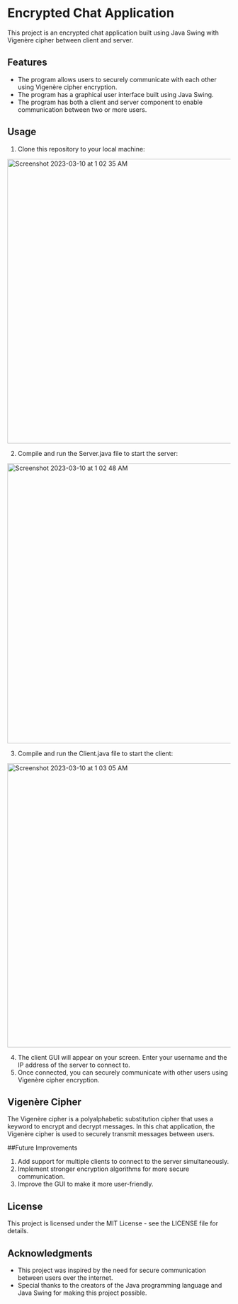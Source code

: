# Encrypted Chat Application

This project is an encrypted chat application built using Java Swing with Vigenère cipher between client and server.

## Features

- The program allows users to securely communicate with each other using Vigenère cipher encryption.
- The program has a graphical user interface built using Java Swing.
- The program has both a client and server component to enable communication between two or more users.

## Usage

1. Clone this repository to your local machine:

<img width="643" alt="Screenshot 2023-03-10 at 1 02 35 AM" src="https://user-images.githubusercontent.com/94341686/224180321-bd042289-5fc0-487a-84d8-1c1cd055a4d3.png">

2. Compile and run the Server.java file to start the server:

<img width="633" alt="Screenshot 2023-03-10 at 1 02 48 AM" src="https://user-images.githubusercontent.com/94341686/224180435-7ecc5c14-8564-4e94-a16a-d4f70a0e723f.png">

3. Compile and run the Client.java file to start the client:

<img width="642" alt="Screenshot 2023-03-10 at 1 03 05 AM" src="https://user-images.githubusercontent.com/94341686/224180502-a7bb028e-3e71-4912-8a50-3503000b1a44.png">

4. The client GUI will appear on your screen. Enter your username and the IP address of the server to connect to.
5. Once connected, you can securely communicate with other users using Vigenère cipher encryption.

## Vigenère Cipher

The Vigenère cipher is a polyalphabetic substitution cipher that uses a keyword to encrypt and decrypt messages. In this chat application, the Vigenère cipher is used to securely transmit messages between users.

##Future Improvements

1. Add support for multiple clients to connect to the server simultaneously.
2. Implement stronger encryption algorithms for more secure communication.
3. Improve the GUI to make it more user-friendly.

## License

This project is licensed under the MIT License - see the LICENSE file for details.

## Acknowledgments

* This project was inspired by the need for secure communication between users over the internet.
* Special thanks to the creators of the Java programming language and Java Swing for making this project possible.
